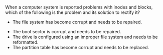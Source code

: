  When a computer system is reported problems with inodes and blocks, which of the following is the problem and its solution to rectify it?
+ The file system has become corrupt and needs to be repaired.
* The boot sector is corrupt and needs to be repaired.
* The drive is configured using an improper file system and needs to be reformatted.
* The partition table has become corrupt and needs to be replaced.
